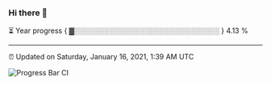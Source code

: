 ### Hi there 👋

⏳ Year progress { ▓░░░░░░░░░░░░░░░░░░░░░░░░░░░░░ } 4.13 %

---

⏰ Updated on Saturday, January 16, 2021, 1:39 AM UTC

![Progress Bar CI](https://github.com/arthurbuhl/arthurbuhl/workflows/Progress%20Bar%20CI/badge.svg)
